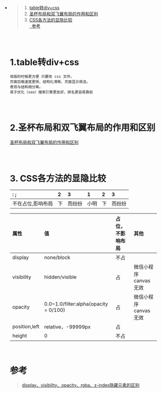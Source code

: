 ﻿- > 1. <a href="#h1"> table转div+css </a>
  > 2. <a href="#h2"> 圣杯布局和双飞翼布局的作用和区别 </a>
  > 3. <a href="#h3"> CSS各方法的显隐比较 </a>
  >    <br/><a href="#ck">  参考 </a>

  

  <br/><br/>

  ###  <h1 id="h1"> 1.table转div+css </h1>

  ```
  改版的时候更方便 只要改 css 文件。
  页面加载速度更快、结构化清晰、页面显示简洁。
  表现与结构相分离。
  易于优化（seo）搜索引擎更友好，排名更容易靠前
  ```

  <br/><br/>


  ###  <h1 id="h2"> 2.圣杯布局和双飞翼布局的作用和区别 </h1>

  [圣杯布局和双飞翼布局的作用和区别]('https://www.cnblogs.com/woodk/p/5147085.html')

  <br/><br/>


  ###  <h1 id="h3"> 3. CSS各方法的显隐比较 </h1>

  |: ;|2|3|1|2|3|
  |:--|:--|:--|:--|:--|:--|
  |不在占位,影响布局|下|而纷纷|小明|下|而纷纷 

  | 属性          | 值                                    | 占位，不影响布局 | 其他                 |
  | :------------ | :------------------------------------ | :--------------- | :------------------- |
  | display       | none/block                            | 不占             |                      |
  | visibility    | hidden/visible                        | 占               | 微信小程序canvas无效 |
  | opacity       | 0.0~1.0/filter:alpha(opacity = 0/100) | 占               | 微信小程序canvas无效 |
  | position,left | relative，-99999px                    | 占               |                      |
  | height        | 0                                     | 不占             |                      |

   　　   

  ###  <h1 id="ck"> 参考 </h1>

  >[display、visibility、opacity、rgba、z-index隐藏元素的区别](https://blog.csdn.net/WRian_Ban/article/details/51958195)

  

